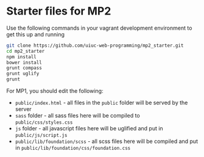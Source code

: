 # Starter files for MP2
Use the following commands in your vagrant development environment to get this up and running
```bash
git clone https://github.com/uiuc-web-programming/mp2_starter.git
cd mp2_starter
npm install
bower install
grunt compass
grunt uglify
grunt
```

For MP1, you should edit the following:
- `public/index.html` - all files in the `public` folder will be served by the server
- `sass` folder - all sass files here will be compiled to `public/css/styles.css`
- `js` folder - all javascript files here will be uglified and put in `public/js/script.js`
- `public/lib/foundation/scss` - all scss files here will be compiled and put in `public/lib/foundation/css/foundation.css`
